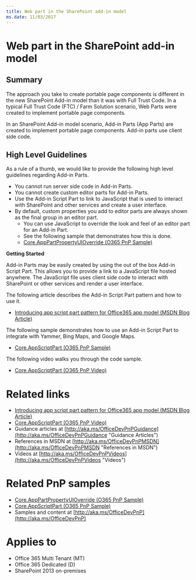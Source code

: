 ```yaml
---
title: Web part in the SharePoint add-in model
ms.date: 11/03/2017
---
```

Web part in the SharePoint add-in model
=======================================

Summary
-------

The approach you take to create portable page components is different in the new SharePoint Add-in model than it was with Full Trust Code.  In a typical Full Trust Code (FTC) / Farm Solution scenario, Web Parts were created to implement portable page components.

In an SharePoint Add-in model scenario, Add-in Parts (App Parts) are created to implement portable page components.  Add-in parts use client side code.

High Level Guidelines
---------------------

As a rule of a thumb, we would like to provide the following high level guidelines regarding Add-in Parts.

- You cannot run server side code in Add-in Parts.
- You cannot create custom editor parts for Add-in Parts.
- Use the Add-in Script Part to link to JavaScript that is used to interact with SharePoint and other services and create a user interface.
- By default, custom properties you add to editor parts are always shown as the final group in an editor part.
	+ You can use JavaScript to override the look and feel of an editor part for an Add-in Part.
	+ See the following sample that demonstrates how this is done. 
	+ [Core.AppPartPropertyUIOverride (O365 PnP Sample)](https://github.com/SharePoint/PnP/tree/master/Samples/Core.AppPartPropertyUIOverride)

**Getting Started**

Add-in Parts may be easily created by using the out of the box Add-in Script Part.  This allows you to provide a link to a JavaScript file hosted anywhere.  The JavaScript file uses client side code to interact with SharePoint or other services and render a user interface.

The following article describes the Add-in Script Part pattern and how to use it.

- [Introducing app script part pattern for Office365 app model (MSDN Blog Article)](http://blogs.msdn.com/b/vesku/archive/2014/07/08/introducing-app-script-part-pattern-for-office365-app-model.aspx)

The following sample demonstrates how to use an Add-in Script Part to integrate with Yammer, Bing Maps, and Google Maps.

- [Core.AppScriptPart (O365 PnP Sample)](https://github.com/SharePoint/PnP/tree/master/Samples/Core.AppScriptPart)

The following video walks you through the code sample.

- [Core.AppScriptPart (O365 PnP Video)](https://channel9.msdn.com/Blogs/Office-365-Dev/App-Script-Parts-in-SharePoint-Office-365-Developer-Patterns-and-Practices)

Related links
=============

- [Introducing app script part pattern for Office365 app model (MSDN Blog Article)](http://blogs.msdn.com/b/vesku/archive/2014/07/08/introducing-app-script-part-pattern-for-office365-app-model.aspx)
- [Core.AppScriptPart (O365 PnP Video)](https://channel9.msdn.com/Blogs/Office-365-Dev/App-Script-Parts-in-SharePoint-Office-365-Developer-Patterns-and-Practices)
- Guidance articles at [http://aka.ms/OfficeDevPnPGuidance](http://aka.ms/OfficeDevPnPGuidance "Guidance Articles")
- References in MSDN at [http://aka.ms/OfficeDevPnPMSDN](http://aka.ms/OfficeDevPnPMSDN "References in MSDN")
- Videos at [http://aka.ms/OfficeDevPnPVideos](http://aka.ms/OfficeDevPnPVideos "Videos")

Related PnP samples
===================

- [Core.AppPartPropertyUIOverride (O365 PnP Sample)](https://github.com/SharePoint/PnP/tree/master/Samples/Core.AppPartPropertyUIOverride)
- [Core.AppScriptPart (O365 PnP Sample)](https://github.com/SharePoint/PnP/tree/master/Samples/Core.AppScriptPart)
- Samples and content at [http://aka.ms/OfficeDevPnP](http://aka.ms/OfficeDevPnP)

Applies to
==========
- Office 365 Multi Tenant (MT)
- Office 365 Dedicated (D)
- SharePoint 2013 on-premises
